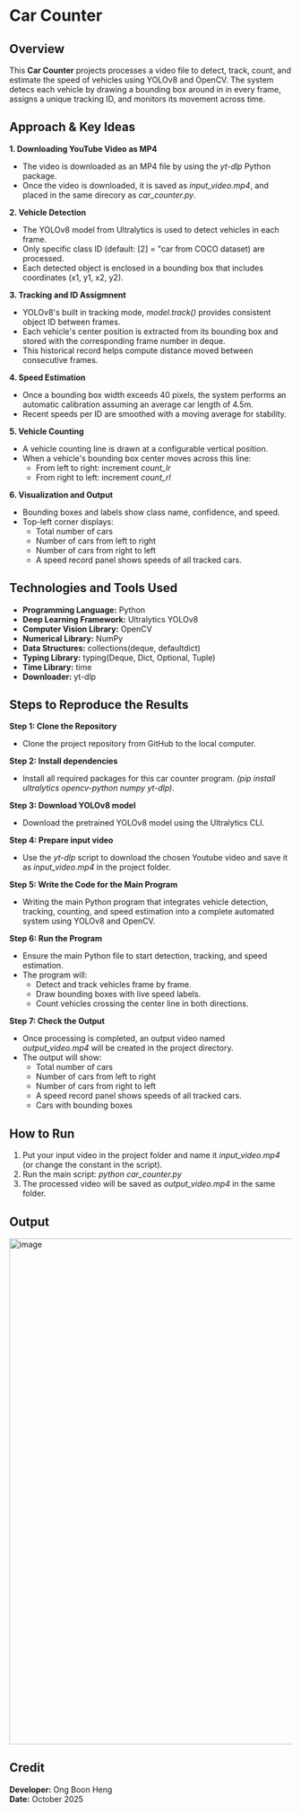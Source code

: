 # Car Counter

## Overview
This **Car Counter** projects processes a video file to detect, track, count, and estimate the speed of vehicles using YOLOv8 and OpenCV. The system detecs each vehicle by drawing a bounding box around in in every frame, assigns a unique tracking ID, and monitors its movement across time.

## Approach & Key Ideas
**1. Downloading YouTube Video as MP4**
- The video is downloaded as an MP4 file by using the *yt-dlp* Python package.
- Once the video is downloaded, it is saved as *input_video.mp4*, and placed in the same direcory as *car_counter.py*.

**2. Vehicle Detection**
- The YOLOv8 model from Ultralytics is used to detect vehicles in each frame.
- Only specific class ID (default: [2] = "car from COCO dataset) are processed.
- Each detected object is enclosed in a bounding box that includes coordinates (x1, y1, x2, y2).
  
**3. Tracking and ID Assigmnent**
- YOLOv8's built in tracking mode, *model.track()* provides consistent object ID between frames.
- Each vehicle's center position is extracted from its bounding box and stored with the corresponding frame number in deque.
- This historical record helps compute distance moved between consecutive frames.

**4. Speed Estimation**
- Once a bounding box width exceeds 40 pixels, the system performs an automatic calibration assuming an average car length of 4.5m.
- Recent speeds per ID are smoothed with a moving average for stability.

**5. Vehicle Counting**
- A vehicle counting line is drawn at a configurable vertical position.
- When a vehicle's bounding box center moves across this line:
  - From left to right: increment *count_lr*
  - From right to left: increment *count_rl*
 
**6. Visualization and Output**
- Bounding boxes and labels show class name, confidence, and speed.
- Top-left corner displays:
  - Total number of cars
  - Number of cars from left to right
  - Number of cars from right to left
  - A speed record panel shows speeds of all tracked cars.
 
## Technologies and Tools Used
- **Programming Language:** Python
- **Deep Learning Framework:** Ultralytics YOLOv8
- **Computer Vision Library:** OpenCV
- **Numerical Library:** NumPy
- **Data Structures:** collections(deque, defaultdict)
- **Typing Library:** typing(Deque, Dict, Optional, Tuple)
- **Time Library:** time
- **Downloader:** yt-dlp

## Steps to Reproduce the Results
**Step 1: Clone the Repository**
- Clone the project repository from GitHub to the local computer.
  
**Step 2: Install dependencies**
- Install all required packages for this car counter program. *(pip install ultralytics opencv-python numpy yt-dlp)*.
  
**Step 3: Download YOLOv8 model**
- Download the pretrained YOLOv8 model using the Ultralytics CLI.
  
**Step 4: Prepare input video**
- Use the *yt-dlp* script to download the chosen Youtube video and save it as *input_video.mp4* in the project folder.
  
**Step 5: Write the Code for the Main Program**
- Writing the main Python program that integrates vehicle detection, tracking, counting, and speed estimation into a complete automated system using YOLOv8 and OpenCV.

**Step 6: Run the Program**
- Ensure the main Python file to start detection, tracking, and speed estimation.
- The program will:
  - Detect and track vehicles frame by frame.
  - Draw bounding boxes with live speed labels.
  - Count vehicles crossing the center line in both directions.

**Step 7: Check the Output**
- Once processing is completed, an output video named *output_video.mp4* will be created in the project directory.
- The output will show:
  - Total number of cars
  - Number of cars from left to right
  - Number of cars from right to left
  - A speed record panel shows speeds of all tracked cars.
  - Cars with bounding boxes

## How to Run
1. Put your input video in the project folder and name it *input_video.mp4* (or change the constant in the script).
2. Run the main script: *python car_counter.py*
3. The processed video will be saved as *output_video.mp4* in the same folder.
   
## Output
<img width="1603" height="901" alt="image" src="https://github.com/user-attachments/assets/64080ab7-fe80-4237-90fe-68cd6777abc0" />

## Credit
**Developer:** Ong Boon Heng <br>
**Date:** October 2025


